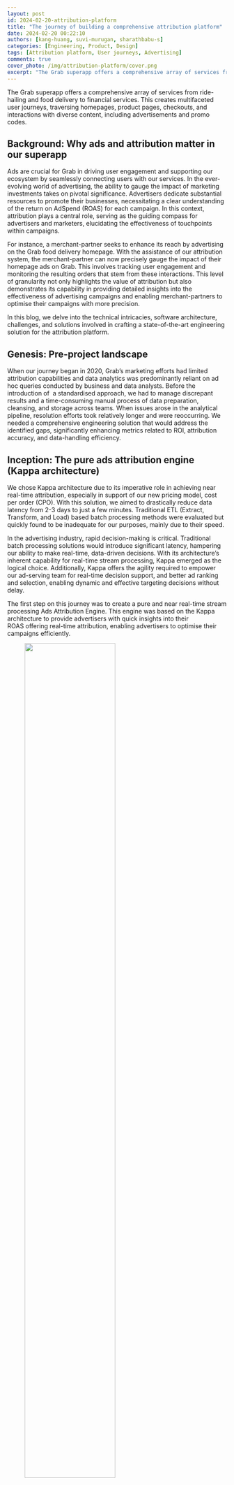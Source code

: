 ```yaml
---
layout: post
id: 2024-02-20-attribution-platform
title: "The journey of building a comprehensive attribution platform"
date: 2024-02-20 00:22:10
authors: [kang-huang, suvi-murugan, sharathbabu-s]
categories: [Engineering, Product, Design]
tags: [Attribution platform, User journeys, Advertising]
comments: true
cover_photo: /img/attribution-platform/cover.png
excerpt: "The Grab superapp offers a comprehensive array of services from ride-hailing and food delivery to financial services. This creates multifaceted user journeys, covering homepages, product pages, checkouts, and interactions with diverse content, including advertisements and promo codes. Read this to find out more."
---
```


The Grab superapp offers a comprehensive array of services from ride-hailing and food delivery to financial services. This creates multifaceted user journeys, traversing homepages, product pages, checkouts, and interactions with diverse content, including advertisements and promo codes.

## Background: Why ads and attribution matter in our superapp

Ads are crucial for Grab in driving user engagement and supporting our ecosystem by seamlessly connecting users with our services. In the ever-evolving world of advertising, the ability to gauge the impact of marketing investments takes on pivotal significance. Advertisers dedicate substantial resources to promote their businesses, necessitating a clear understanding of the return on AdSpend (ROAS) for each campaign. In this context, attribution plays a central role, serving as the guiding compass for advertisers and marketers, elucidating the effectiveness of touchpoints within campaigns.

For instance, a merchant-partner seeks to enhance its reach by advertising on the Grab food delivery homepage. With the assistance of our attribution system, the merchant-partner can now precisely gauge the impact of their homepage ads on Grab. This involves tracking user engagement and monitoring the resulting orders that stem from these interactions. This level of granularity not only highlights the value of attribution but also demonstrates its capability in providing detailed insights into the effectiveness of advertising campaigns and enabling merchant-partners to optimise their campaigns with more precision.

In this blog, we delve into the technical intricacies, software architecture, challenges, and solutions involved in crafting a state-of-the-art engineering solution for the attribution platform.

## Genesis: Pre-project landscape

When our journey began in 2020, Grab’s marketing efforts had limited attribution capabilities and data analytics was predominantly reliant on ad hoc queries conducted by business and data analysts. Before the introduction of  a standardised approach, we had to manage discrepant results and a time-consuming manual process of data preparation, cleansing, and storage across teams. When issues arose in the analytical pipeline, resolution efforts took relatively longer and were reoccurring. We needed a comprehensive engineering solution that would address the identified gaps, significantly enhancing metrics related to ROI, attribution accuracy, and data-handling efficiency.

## Inception: The pure ads attribution engine (Kappa architecture)

We chose Kappa architecture due to its imperative role in achieving near real-time attribution, especially in support of our new pricing model, cost per order (CPO). With this solution, we aimed to drastically reduce data latency from 2-3 days to just a few minutes. Traditional ETL (Extract, Transform, and Load) based batch processing methods were evaluated but quickly found to be inadequate for our purposes, mainly due to their speed.

In the advertising industry, rapid decision-making is critical. Traditional batch processing solutions would introduce significant latency, hampering our ability to make real-time, data-driven decisions. With its architecture’s inherent capability for real-time stream processing, Kappa emerged as the logical choice. Additionally, Kappa offers the agility required to empower our ad-serving team for real-time decision support, and better ad ranking and selection, enabling dynamic and effective targeting decisions without delay.

The first step on this journey was to create a pure and near real-time stream processing Ads Attribution Engine. This engine was based on the Kappa architecture to provide advertisers with quick insights into their ROAS offering real-time attribution, enabling advertisers to optimise their campaigns efficiently.

<div class="post-image-section"><figure>
  <img src="/img/attribution-platform/image6.png" alt="" style="width:70%"><figcaption align="middle">High-level workflow of the Ads Attribution Engine</figcaption>
  </figure>
</div>

In this solution, we used the following tools in our tech stack:

*   Kafka for event streams
*   DDB for events storage
*   Amazon S3 as the data lake
*   An in-house stream processing framework similar to Keystone
*   Redis for caching events
*   ScyllaDB for storing ad metadata
*   Amazon relational database service (RDS) for analytics

<div class="post-image-section"><figure>
  <img src="/img/attribution-platform/image3.png" alt="" style="width:70%"><figcaption align="middle">Architecture of the near real-time stream processing Ads Attribution Engine</figcaption>
  </figure>
</div>

## Evolution: Merging marketing levers - Ads and promos

We began to envision a world where we could merge various marketing levers into a unified Attribution Engine, starting with ads and promos. This evolved vision also aimed to prevent order double counting (when a user interacts with both ads and promos in the same checkout), which would provide a more holistic attribution solution.

With the unified Attribution Engine, we would also enable more sophisticated personalisation through machine learning models and drive higher conversions.

<div class="post-image-section"><figure>
  <img src="/img/attribution-platform/image1.png" alt="" style="width:70%"><figcaption align="middle">The unified Attribution Engine workflow, which included Promo touch points</figcaption>
  </figure>
</div>

The unified attribution engine used mostly the same tech stack, except for analytics where Druid was used instead of RDS.

<div class="post-image-section"><figure>
  <img src="/img/attribution-platform/image5.png" alt="" style="width:70%"><figcaption align="middle">Architecture of the unified Attribution Engine</figcaption>
  </figure>
</div>

## Introspection: Identifying shortcomings and the path to improvement

While the unified attribution engine was a step in the right direction, it wasn't without its challenges. There were challenges related to real-time data processing costs, scalability for longer attribution windows, latency and lag issues, out-of-order events leading to misattribution, and the complexity of implementing multi-touch attribution models. To truly empower advertisers and enhance the attribution process, we knew we needed to evolve further.

## Rebirth: The birth of a full-fledged attribution platform ([Lambda architecture](https://www.databricks.com/glossary/lambda-architecture))

This journey eventually led us to build a full-fledged attribution platform using Lambda architecture, which blended both batch and real-time stream processing methods. With this change, our platform could rapidly and accurately process data and attribute the impact of ads and promos on user behaviour.

### Why Lambda architecture?

This choice was a strategic one – real-time processing is vital for tracking events as they occur, but it offers only a current snapshot of user behaviour. This means we would not be able to analyse historical data, which is a crucial aspect of accurate attribution and exploring multiple attribution models. Historical data allows us to identify trends, patterns, and correlations not evident in real-time data alone.

<div class="post-image-section"><figure>
  <img src="/img/attribution-platform/image2.png" alt="" style="width:60%"><figcaption align="middle">High level workflow for the full-fledged attribution platform with Lambda architecture</figcaption>
  </figure>
</div>

In this system’s tech stack, the key components are:

*   Coban, an in-house stream processing framework used for real-time data processing
*   Spark-based ETL jobs for batch processing
*   Amazon S3 as the data warehouse
*   An offline layer that is capable of providing historical context, handling large data volumes, performing complex analytics, and so on.

### Key benefits of the offline layer

*   Provides historical context: The offline layer enriches the attribution process by providing a historical perspective on user interactions, essential for precise attribution analysis spanning extended time periods.
*   Handles enormous data volumes: This layer efficiently manages and processes extensive data generated by advertising campaigns, ensuring that attribution seamlessly accommodates large-scale data sets.
*   Performs complex analytics: Enables more intricate computations and data analysis than real-time processing alone, the offline layer is instrumental in fine-tuning attribution models and enhancing their accuracy.
*   Ensures reliability in the face of challenges: By providing fault tolerance and resilience against system failures, the offline layer ensures the continuous and dependable operation of the attribution system, even during unexpected events.
*   Optimises data storage and serving: Relying on Amazon S3, the storage layer for raw data optimises storage by building interactive reporting APIs.

<div class="post-image-section"><figure>
  <img src="/img/attribution-platform/image4.png" alt="" style="width:70%"><figcaption align="middle">Architecture of our comprehensive offline attribution platform</figcaption>
  </figure>
</div>

### Challenges with Lambda and mitigation

Lambda architecture allows us to have the accuracy and robustness of batch processing along with real-time stream processing. However, we noticed some drawbacks that may lead to complexity due to maintaining both batch and stream processing:

*   Operating two parallel systems for batch and stream processing can lead to increased complexity in production environments.
*   Lambda architecture requires two sets of business logic - one for the batch layer and another for the stream layer.
*   Synchronisation across both layers can make system alterations more challenging.
*   This dual implementation could also allude to inconsistencies and introduce potential bugs into the system.

To mitigate these complications, we’re establishing an optimisation strategy for our current system. By distinctly separating the responsibilities of our real-time pipelines from those of our offline jobs, we intend to harness the full potential of each approach, while simultaneously curbing the added complexity.

Hence, redefining the way we utilise Lambda architecture, striking an efficient balance between real-time responsiveness and sturdy accuracy with the below proposal.

## Vanguard: Enhancements in the future

In the coming months, we will be implementing the optimisation strategy and improving our attribution platform solution. This strategy can be broken down into the following sections.

**Real-time pipeline handling time-sensitive data**: Real-time pipelines can process and deliver time-sensitive metrics like CPO-related data in near real-time, allowing for budget capping and immediate adjustments to marketing spend. This can provide us with actionable insights that can help with areas like real-time bidding, real-time marketing, or dynamic pricing. By limiting the volume of data through the real-time path, we can ensure it's more manageable and focused on immediate actionable data.

**Batch jobs handling all other reporting data**: Batch processing is best suited for computations that are not time-bound and where completeness is more important. By dedicating more time to the processing phase, batch processing can handle larger volumes and more complex computations, providing more comprehensive and accurate reporting.

This approach will simplify our Lambda architecture, as the batch and real-time pipelines will have clear separation of duties. It may also reduce the chance of discrepancies between the real-time and batch-processing datasets and lower the operational load of our real-time system.

## Conclusion: A holistic attribution picture

Through our journey of building a comprehensive attribution platform, we can now deliver a holistic and dependable view of user behaviour and empower merchant-partners to use insights from advertisements and promotions. This journey has been a long one, but we were able to improve our attribution solution in several ways:

*   Attribution latency: Successfully reduced attribution latency from 2-3 days to just a few minutes, ensuring that advertisers can access real-time insights and feedback.
*   Data accuracy: Through improved data collection and processing, we achieved data discrepancies of less than 1%, enhancing the accuracy and reliability of attribution data.
*   Conversion rate: Advertisers witnessed a significant increase in conversion rates, a direct result of our real-time attribution capabilities.
*   Cost efficiency: Embracing the Lambda architecture led to a ~25% reduction in real-time data processing costs, allowing for more efficient campaign optimisations.
*   Operational resilience: Building an offline layer provided fault tolerance and resilience against system failures, ensuring that our attribution system continued to operate seamlessly, even during unexpected events.

# Join us

Grab is the leading superapp platform in Southeast Asia, providing everyday services that matter to consumers. More than just a ride-hailing and food delivery app, Grab offers a wide range of on-demand services in the region, including mobility, food, package and grocery delivery services, mobile payments, and financial services across 428 cities in eight countries.

Powered by technology and driven by heart, our mission is to drive Southeast Asia forward by creating economic empowerment for everyone. If this mission speaks to you, [join our team](https://grab.careers/) today!

